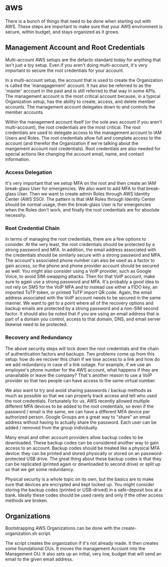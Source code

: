 # aws

There is a bunch of things that need to be done when starting out with AWS.  These steps are important to make sure that your AWS environment is secure, within budget, and stays organized as it grows.

## Management Account and Root Credentials

Multi-account AWS setups are the defacto standard today for anything that isn't just a toy setup.  Even if you aren't doing multi-account, it's very important to secure the root credentials for your account.  

In a multi-account setup, the account that is used to create the Organization is called the 'managagement' account.  It has also be referred to as the 'master' account in the past and is still referred to that way in some APIs.  The management account is the most critical account because, in a typical Organization setup, has the ability to create, access, and delete member accounts.  The management account delegates down to and controls the member accounts.  

Within the management account itself (or the sole aws account if you aren't multi-account), the root credentials are the most critical.  The root credentials are used to delegate access to the management account to IAM Users and Roles.  The root credentials allow full and complete access to the account (and therefor the Organization if we're talking about the mangement account root credentials).  Root credentials are also needed for special actions like changing the account email, name, and contact information.

### Access Delegation

It's very important that we setup MFA on the root and then create an IAM break-glass User for emergencies.  We also want to add MFA to that break-glass User.  Then we want to create admin Roles through AWS Identity Center (AWS SSO).  The pattern is that IAM Roles through Identity Center should be normal usage, then the break-glass User is for emergencies when the Roles don't work, and finally the root credentials are for absolute necessity.  

### Root Credential Chain

In terms of managing the root credentials, there are a few options to consider.  At the very least, the root credentials should be protected by a strong password and MFA.  In addition, the email address associated with the credentials should be similarly secure with a strong password and MFA.  The account's associated phone number can also be used as a factor to gain access, so the phone and phone provider account should be secured as well.  You might also consider using a VoIP provider, such as Google Voice, to avoid SIM-swapping attacks.  Then for that VoIP account, make sure to again use a strong password and MFA.  It's probably a good idea to _not_ rely on SMS for the VoIP MFA and to instead use either a FIDO key, an imported ToTP token, or printed ToTP import QR code.  Again, the email address associated with the VoIP account needs to be secured in the same manner.  We want to get to a point where all of the recovery options and backup emails are protected by a strong password and a non-SIM second factor.  It should also be noted that if you are using an email address that is part of a domain you control, access to that domain, DNS, and email server likewise need to be protected.

### Recovery and Redundancy

The above security steps will lock down the root credentials and the chain of authentication factors and backups.  Two problems come up from this setup: how do we recover this chain if we lose access to a link and how do we add redundancy in case of a link outage.  For example, if we use an employee's phone number for the AWS account, what happens if they are unavailable or leave the company?  That's another reason to use a VoIP provider so that two people can have access to the same virtual number.  

We also want to try and avoid sharing passwords / backup methods as much as possible so that we can properly track access and tell who used the root credentials.  Fortunately for us, AWS recently allowed multiple different MFA devices to be added to the root credentials, so even if the password / email is the same, we can have a different MFA device per authorized person.  Google Groups are a great way to "share" an email address without having to actually share the password.  Each user can be added / removed from the group individually.

Many email and other account providers allow backup codes to be downloaded.  These backup codes can be considered another way to gain access to an account.  Backup codes should be treated like a physical MFA device: they can be printed and stored physically or stored on an password-protected USB drive.  The great thing about these backup codes is that they can be replicated (printed again or downloaded to second drive) or split up so that we get some redundancy.

Physical security is a whole topic on its own, but the basics are to make sure that devices are encrypted and kept locked up.  You might consider storing the backup codes (printed or USB-drived) in a safe-deposit box at a bank.  Ideally these codes should be used rarely and only if the other access methods are broken.

## Organizations

Bootstrapping AWS Organizations can be done with the create-organization.sh script.

The script creates the organization if it's not already made.
It then creates some foundational OUs.
It moves the management Account into the Management OU.
It also sets up an initial, very low, budget that will send an email to the given email address.
